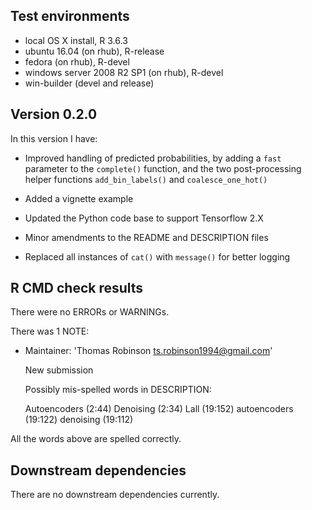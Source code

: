 ## Test environments
* local OS X install, R 3.6.3
* ubuntu 16.04 (on rhub), R-release
* fedora (on rhub), R-devel
* windows server 2008 R2 SP1 (on rhub), R-devel
* win-builder (devel and release)

## Version 0.2.0

In this version I have:

* Improved handling of predicted probabilities, by adding a `fast` parameter to the `complete()` function, and the two post-processing helper functions `add_bin_labels()` and `coalesce_one_hot()`

* Added a vignette example

* Updated the Python code base to support Tensorflow 2.X

* Minor amendments to the README and DESCRIPTION files

* Replaced all instances of `cat()` with `message()` for better logging

## R CMD check results
There were no ERRORs or WARNINGs. 

There was 1 NOTE:

* Maintainer: 'Thomas Robinson <ts.robinson1994@gmail.com>'
  
  New submission
  
  Possibly mis-spelled words in DESCRIPTION:
  
    Autoencoders (2:44)
    Denoising (2:34)
    Lall (19:152)
    autoencoders (19:122)
    denoising (19:112)
    
All the words above are spelled correctly.

## Downstream dependencies
There are no downstream dependencies currently.
